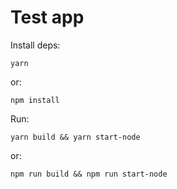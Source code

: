 # Test app

Install deps:
```
yarn
```
or:
```
npm install
```

Run:
```
yarn build && yarn start-node
```
or:
```
npm run build && npm run start-node
```
